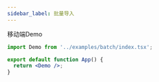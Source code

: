 ```yaml
---
sidebar_label: 批量导入
---
```


移动端Demo

```jsx preview
import Demo from '../examples/batch/index.tsx';

export default function App() {
  return <Demo />;
}
```
